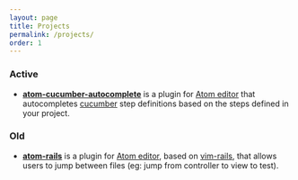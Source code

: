 ```yaml
---
layout: page
title: Projects
permalink: /projects/
order: 1
---
```


### Active

* [**atom-cucumber-autocomplete**](https://github.com/tomkadwill/atom-cucumber-autocomplete) is a plugin for [Atom editor](https://atom.io/) that autocompletes [cucumber](https://cucumber.io/) step definitions based on the steps defined in your project.

### Old

* [**atom-rails**](https://github.com/tomkadwill/atom-rails) is a plugin for [Atom editor](https://atom.io/), based on [vim-rails](https://github.com/tpope/vim-rails), that allows users to jump between files (eg: jump from controller to view to test).
